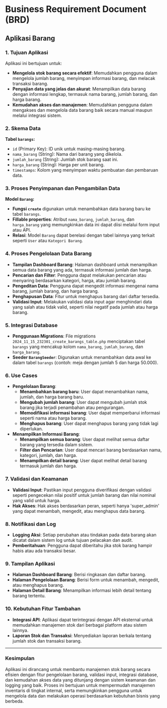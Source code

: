 # Business Requirement Document (BRD)
## Aplikasi Barang

### 1. Tujuan Aplikasi
Aplikasi ini bertujuan untuk:
- **Mengelola stok barang secara efektif**: Memudahkan pengguna dalam mengelola jumlah barang, menyimpan informasi barang, dan melacak transaksi barang.
- **Penyajian data yang jelas dan akurat**: Menampilkan data barang dengan informasi lengkap, termasuk nama barang, jumlah barang, dan harga barang.
- **Kemudahan akses dan manajemen**: Memudahkan pengguna dalam mengakses dan mengelola data barang baik secara manual maupun melalui integrasi sistem.

### 2. Skema Data
**Tabel `barangs`:**
- `id` (Primary Key): ID unik untuk masing-masing barang.
- `nama_barang` (String): Nama dari barang yang dikelola.
- `jumlah_barang` (String): Jumlah stok barang saat ini.
- `harga_barang` (String): Harga per unit barang.
- `timestamps`: Kolom yang menyimpan waktu pembuatan dan pembaruan data.

### 3. Proses Penyimpanan dan Pengambilan Data
**Model `Barang`:**
- **Fungsi `create`** digunakan untuk menambahkan data barang baru ke tabel `barangs`.
- **Fillable properties**: Atribut `nama_barang`, `jumlah_barang`, dan `harga_barang` yang memungkinkan data ini dapat diisi melalui form input atau API.
- **Relasi**: Model `Barang` dapat berelasi dengan tabel lainnya yang terkait seperti `User` atau `Kategori Barang`.

### 4. Proses Pengelolaan Data Barang
- **Tampilan Dashboard Barang**: Halaman dashboard untuk menampilkan semua data barang yang ada, termasuk informasi jumlah dan harga.
- **Pencarian dan Filter**: Pengguna dapat melakukan pencarian atau menyaring berdasarkan kategori, harga, atau jumlah barang.
- **Pengeditan Data**: Pengguna dapat mengedit informasi mengenai nama barang, jumlah barang, dan harga barang.
- **Penghapusan Data**: Fitur untuk menghapus barang dari daftar tersedia.
- **Validasi Input**: Melakukan validasi data input agar menghindari data yang salah atau tidak valid, seperti nilai negatif pada jumlah atau harga barang.

### 5. Integrasi Database
- **Penggunaan Migrations**: File migrations `2024_11_15_232301_create_barangs_table.php` menciptakan tabel `barangs` yang mencakup kolom `nama_barang`, `jumlah_barang`, dan `harga_barang`.
- **Seeder `BarangSeeder`**: Digunakan untuk menambahkan data awal ke dalam tabel `barangs` (contoh: meja dengan jumlah 5 dan harga 50.000).

### 6. Use Cases
- **Pengelolaan Barang**:
  - **Menambahkan barang baru**: User dapat menambahkan nama, jumlah, dan harga barang baru.
  - **Mengubah jumlah barang**: User dapat mengubah jumlah stok barang jika terjadi penambahan atau pengurangan.
  - **Memodifikasi informasi barang**: User dapat memperbarui informasi seperti nama atau harga barang.
  - **Menghapus barang**: User dapat menghapus barang yang tidak lagi diperlukan.
- **Menampilkan Informasi Barang**:
  - **Menampilkan semua barang**: User dapat melihat semua daftar barang yang tersedia dalam sistem.
  - **Filter dan Pencarian**: User dapat mencari barang berdasarkan nama, kategori, jumlah, dan harga.
  - **Menampilkan detail barang**: User dapat melihat detail barang termasuk jumlah dan harga.

### 7. Validasi dan Keamanan
- **Validasi Input**: Pastikan input pengguna diverifikasi dengan validasi seperti pengecekan nilai positif untuk jumlah barang dan nilai nominal yang valid untuk harga.
- **Hak Akses**: Hak akses berdasarkan peran, seperti hanya 'super_admin' yang dapat menambah, mengedit, atau menghapus data barang.

### 8. Notifikasi dan Log
- **Logging Aksi**: Setiap perubahan atau tindakan pada data barang akan dicatat dalam sistem log untuk tujuan pelacakan dan audit.
- **Pemberitahuan**: Pengguna dapat diberitahu jika stok barang hampir habis atau ada transaksi besar.

### 9. Tampilan Aplikasi
- **Halaman Dashboard Barang**: Berisi ringkasan dan daftar barang.
- **Halaman Pengelolaan Barang**: Berisi form untuk menambah, mengedit, atau menghapus barang.
- **Halaman Detail Barang**: Menampilkan informasi lebih detail tentang barang tertentu.

### 10. Kebutuhan Fitur Tambahan
- **Integrasi API**: Aplikasi dapat terintegrasi dengan API eksternal untuk memudahkan manajemen stok dari berbagai platform atau sistem lainnya.
- **Laporan Stok dan Transaksi**: Menyediakan laporan berkala tentang jumlah stok dan transaksi barang.

---

### Kesimpulan
Aplikasi ini dirancang untuk membantu manajemen stok barang secara efisien dengan fitur pengelolaan barang, validasi input, integrasi database, dan kemudahan akses data yang ditunjang dengan sistem keamanan dan logging yang baik. Proses ini bertujuan untuk mempermudah manajemen inventaris di tingkat internal, serta memungkinkan pengguna untuk mengelola data dan melakukan operasi berdasarkan kebutuhan bisnis yang berbeda.
